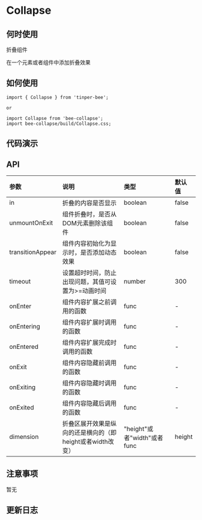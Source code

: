 # Collapse

## 何时使用
折叠组件

在一个元素或者组件中添加折叠效果

## 如何使用
```
import { Collapse } from 'tinper-bee';

or

import Collapse from 'bee-collapse';
import bee-collapse/build/Collapse.css;

```

## 代码演示

## API
|参数|说明|类型|默认值|
|:---|:-----|:----|:------|
|in|折叠的内容是否显示|boolean|false|
|unmountOnExit|组件折叠时，是否从DOM元素删除该组件|boolean|false|
|transitionAppear|组件内容初始化为显示时，是否添加动态效果|boolean|false|
|timeout|设置超时时间，防止出现问题，其值可设置为>=动画时间|number|300|
|onEnter|组件内容扩展之前调用的函数|func|-|
|onEntering|组件内容扩展时调用的函数|func|-|
|onEntered|组件内容扩展完成时调用的函数|func|-|
|onExit|组件内容隐藏前调用的函数|func|-|
|onExiting|组件内容隐藏时调用的函数|func|-|
|onExited|组件内容隐藏后调用的函数|func|-|
|dimension|折叠区展开效果是纵向的还是横向的（即height或者width改变）|"height"或者"width"或者func|height|

## 注意事项

暂无

## 更新日志
